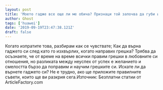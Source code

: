 ```yaml
---
layout: post
title: 'Моето гадже все още ли ме обича? Признаци той започва да губи интерес към вас.'
author: Ghost
tags: ['huawei']
date: '2019-09-19T23:47:38.121Z'
draft: false
---
```


Когато изпратите това, разбирам как се чувствате; Как да върна гаджето си след като го изхвърлих, когато направих грешка? Трябва да осъзнаете, че от време на време всички правим грешки в любовните си отношения, но разликата между неуспех от успех е желанието и смелостта бързо да поправим и научим грешките си. Искате ли да върнете гаджето си? Не е трудно, ако ще приложите правилните съвети, които ще ви разкрия сега.Източник: Безплатни статии от ArticleFactory.com
